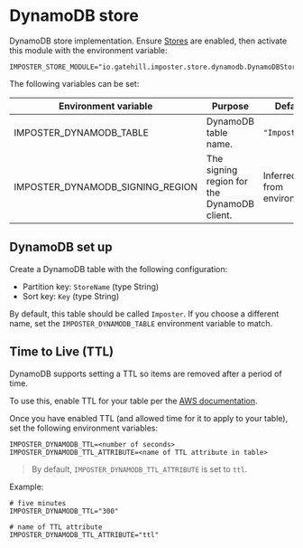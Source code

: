 # DynamoDB store

DynamoDB store implementation. Ensure [Stores](../../docs/stores.md) are enabled, then activate this module with the environment variable:

    IMPOSTER_STORE_MODULE="io.gatehill.imposter.store.dynamodb.DynamoDBStoreModule"

The following variables can be set:

| Environment variable             | Purpose                                     | Default                    |
|----------------------------------|---------------------------------------------|----------------------------|
| IMPOSTER_DYNAMODB_TABLE          | DynamoDB table name.                        | `"Imposter"`               |
| IMPOSTER_DYNAMODB_SIGNING_REGION | The signing region for the DynamoDB client. | Inferred from environment. |

## DynamoDB set up

Create a DynamoDB table with the following configuration:

* Partition key: `StoreName` (type String)
* Sort key: `Key` (type String)

By default, this table should be called `Imposter`. If you choose a different name, set the `IMPOSTER_DYNAMODB_TABLE` environment variable to match.

## Time to Live (TTL)

DynamoDB supports setting a TTL so items are removed after a period of time.

To use this, enable TTL for your table per the [AWS documentation](https://docs.aws.amazon.com/amazondynamodb/latest/developerguide/time-to-live-ttl-how-to.html).

Once you have enabled TTL (and allowed time for it to apply to your table), set the following environment variables:

    IMPOSTER_DYNAMODB_TTL=<number of seconds>
    IMPOSTER_DYNAMODB_TTL_ATTRIBUTE=<name of TTL attribute in table>

> By default, `IMPOSTER_DYNAMODB_TTL_ATTRIBUTE` is set to `ttl`.

Example:

    # five minutes
    IMPOSTER_DYNAMODB_TTL="300"
    
    # name of TTL attribute
    IMPOSTER_DYNAMODB_TTL_ATTRIBUTE="ttl"
